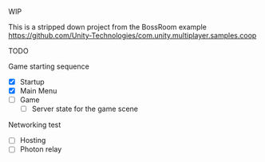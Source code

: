 WIP

This is a stripped down project from the BossRoom example https://github.com/Unity-Technologies/com.unity.multiplayer.samples.coop

TODO

Game starting sequence
- [x] Startup
- [x] Main Menu
- [ ] Game
    - [ ] Server state for the game scene

Networking test
- [ ] Hosting
- [ ] Photon relay
